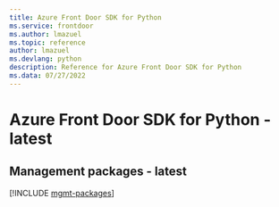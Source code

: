 ```yaml
---
title: Azure Front Door SDK for Python
ms.service: frontdoor
ms.author: lmazuel
ms.topic: reference
author: lmazuel
ms.devlang: python
description: Reference for Azure Front Door SDK for Python
ms.data: 07/27/2022
---
```

# Azure Front Door SDK for Python - latest

## Management packages - latest
[!INCLUDE [mgmt-packages](front-door-mgmt-index.md)]